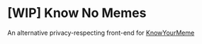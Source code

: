# [WIP] Know No Memes

An alternative privacy-respecting front-end for [KnowYourMeme](https://knowyourmeme.com)
